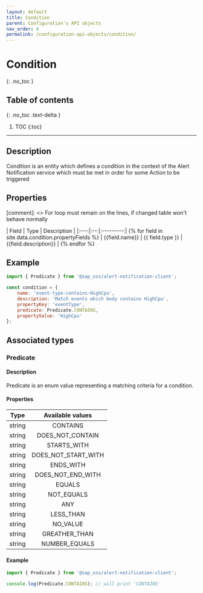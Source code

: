 ```yaml
---
layout: default
title: Condition
parent: Configuration's API objects
nav_order: 4
permalink: /configuration-api-objects/condition/
---
```


# Condition
{: .no_toc }

## Table of contents
{: .no_toc .text-delta }

1. TOC
{:toc}

---

## Description

Condition is an entity which defines a condition in the context of the Alert Notification service which must be met in order for some Action to be triggered

## Properties

[comment]: <> For loop must remain on the lines, if changed table won't behave normally

| Field | Type | Description |
|:---:|:--:|:---------:| {% for field in site.data.condition.propertyFields %}
| {{field.name}} | {{ field.type }} | {{field.description}} | {% endfor %}


## Example
```js
import { Predicate } from '@sap_oss/alert-notification-client';

const condition = {
    name: 'event-type-contains-HighCpu',
    description: 'Match events which body contains HighCpu',
    propertyKey: 'eventType',
    predicate: Predicate.CONTAINS,
    propertyValue: 'HighCpu'
};
```
## Associated types

### Predicate

#### Description

Predicate is an enum value representing a matching criteria for a condition.

#### Properties

|  Type  |  Available values |
|:------:|:-----------------:|
| string |     CONTAINS      |
| string |  DOES_NOT_CONTAIN |
| string |    STARTS_WITH    |
| string |DOES_NOT_START_WITH|
| string |    ENDS_WITH      |
| string | DOES_NOT_END_WITH |
| string |     EQUALS        |
| string |    NOT_EQUALS     |
| string |       ANY         |
| string |    LESS_THAN      |
| string |    NO_VALUE       |
| string |  GREATHER_THAN    |
| string |  NUMBER_EQUALS    |

#### Example
```js
import { Predicate } from '@sap_oss/alert-notification-client';

console.log(Predicate.CONTAINS); // will print 'CONTAINS'
```